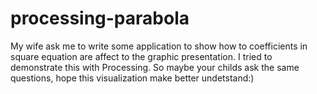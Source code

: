 # processing-parabola
My wife ask me to write some application to show how to coefficients in square equation are affect to the graphic presentation. I tried to demonstrate this with Processing. So maybe your childs ask the same questions, hope this visualization make better undetstand:)
